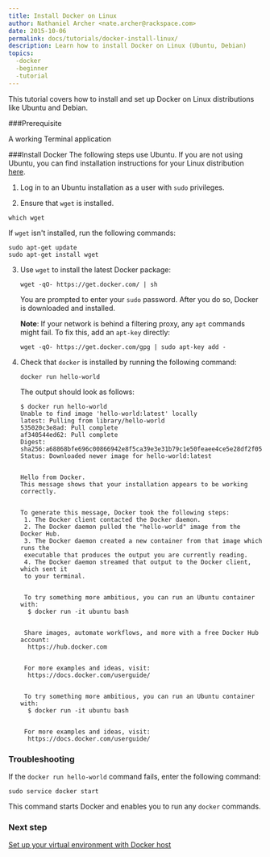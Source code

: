 ```yaml
---
title: Install Docker on Linux
author: Nathaniel Archer <nate.archer@rackspace.com>
date: 2015-10-06
permalink: docs/tutorials/docker-install-linux/
description: Learn how to install Docker on Linux (Ubuntu, Debian)
topics:
  -docker
  -beginner
  -tutorial
---
```


This tutorial covers how to install and set up Docker on Linux distributions like Ubuntu and Debian.

###Prerequisite

A working Terminal application

###Install Docker
The following steps use Ubuntu. If you are not using Ubuntu, you can find installation instructions for your Linux distribution [here](https://docs.docker.com/installation/).

1. Log in to an Ubuntu installation as a user with `sudo` privileges.

2. Ensure that `wget` is installed.
   
  `which wget`

   If `wget` isn't installed, run the following commands:

   ```
   sudo apt-get update
   sudo apt-get install wget
   ```

3. Use `wget` to install the latest Docker package:

   `wget -qO- https://get.docker.com/ | sh`

   You are prompted to enter your `sudo` password. After you do so, Docker is downloaded and installed.

   **Note**: If your network is behind a filtering proxy, any `apt` commands might fail. To fix this, add an `apt-key` directly:

   `wget -qO- https://get.docker.com/gpg | sudo apt-key add -`

4. Check that `docker` is installed by running the following command:
   
   `docker run hello-world`

   The output should look as follows:

   ```
   $ docker run hello-world
   Unable to find image 'hello-world:latest' locally
   latest: Pulling from library/hello-world
   535020c3e8ad: Pull complete
   af340544ed62: Pull complete
   Digest: sha256:a68868bfe696c00866942e8f5ca39e3e31b79c1e50feaee4ce5e28df2f051d5c
   Status: Downloaded newer image for hello-world:latest


   Hello from Docker.
   This message shows that your installation appears to be working correctly.


   To generate this message, Docker took the following steps:
    1. The Docker client contacted the Docker daemon.
    2. The Docker daemon pulled the "hello-world" image from the Docker Hub.
    3. The Docker daemon created a new container from that image which runs the
    executable that produces the output you are currently reading.
    4. The Docker daemon streamed that output to the Docker client, which sent it
    to your terminal.


    To try something more ambitious, you can run an Ubuntu container with:
     $ docker run -it ubuntu bash


    Share images, automate workflows, and more with a free Docker Hub account:
     https://hub.docker.com


    For more examples and ideas, visit:
     https://docs.docker.com/userguide/


    To try something more ambitious, you can run an Ubuntu container with:
     $ docker run -it ubuntu bash


    For more examples and ideas, visit:
     https://docs.docker.com/userguide/
   ```

### Troubleshooting

If the `docker run hello-world` command fails, enter the following command:

   `sudo service docker start`

This command starts Docker and enables you to run any `docker` commands.

### Next step

[Set up your virtual environment with Docker host](docs/tutorials/set-up-docker-machine)
